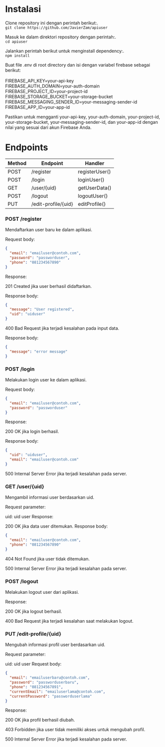 # Instalasi

Clone repository ini dengan perintah berikut:.\
`git clone https://github.com/JavierZam/apiuser`

Masuk ke dalam direktori repository dengan perintah:.\
`cd apiuser`

Jalankan perintah berikut untuk menginstall dependency:.\
`npm install`

Buat file .env di root directory dan isi dengan variabel firebase sebagai berikut:<br>
<br>
FIREBASE_API_KEY=your-api-key<br>
FIREBASE_AUTH_DOMAIN=your-auth-domain<br>
FIREBASE_PROJECT_ID=your-project-id<br>
FIREBASE_STORAGE_BUCKET=your-storage-bucket<br>
FIREBASE_MESSAGING_SENDER_ID=your-messaging-sender-id<br>
FIREBASE_APP_ID=your-app-id

Pastikan untuk mengganti your-api-key, your-auth-domain, your-project-id, your-storage-bucket, 
your-messaging-sender-id, dan your-app-id dengan nilai yang sesuai dari akun Firebase Anda.

# Endpoints

| Method | Endpoint           | Handler                                  |
| ------ | ----------------- | ---------------------------------------- |
| POST   | /register          | registerUser()                           |
| POST   | /login             | loginUser()                              |
| GET    | /user/{uid}        | getUserData()                            |
| POST   | /logout            | logoutUser()                             |
| PUT    | /edit-profile/{uid}| editProfile()                            |


### POST /register
Mendaftarkan user baru ke dalam aplikasi. 

Request body: 
```json
{ 
  "email": "emailuser@contoh.com", 
  "password": "passworduser", 
  "phone": "081234567890" 
} 
```
Response: 

201 Created jika user berhasil didaftarkan. 

Response body:
```json
{
  "message": "User registered",
  "uid": "uiduser"
}
```

400 Bad Request jika terjadi kesalahan pada input data. 

Response body: 
```json
{
  "message": "error message"
} 
```

### POST /login
Melakukan login user ke dalam aplikasi. 

Request body:
```json
{
  "email": "emailuser@contoh.com",
  "password": "passworduser"
}
```
Response:

200 OK jika login berhasil.

Response body:
```json
{
  "uid": "uiduser",
  "email": "emailuser@contoh.com"
}
```

500 Internal Server Error jika terjadi kesalahan pada server.

### GET /user/{uid}
Mengambil informasi user berdasarkan uid.

Request parameter:

uid: uid user
Response:

200 OK jika data user ditemukan. Response body:

```json
{
  "email": "emailuser@contoh.com",
  "phone": "081234567890"
}
```
404 Not Found jika user tidak ditemukan.

500 Internal Server Error jika terjadi kesalahan pada server.

### POST /logout
Melakukan logout user dari aplikasi.

Response:

200 OK jika logout berhasil.

400 Bad Request jika terjadi kesalahan saat melakukan logout.

### PUT /edit-profile/{uid}
Mengubah informasi profil user berdasarkan uid.

Request parameter:

uid: uid user
Request body:
```json
{
  "email": "emailuserbaru@contoh.com",
  "password": "passworduserbaru",
  "phone": "081234567891",
  "currentEmail": "emailuserlama@contoh.com",
  "currentPassword": "passworduserlama"
}
```
Response:

200 OK jika profil berhasil diubah.

403 Forbidden jika user tidak memiliki akses untuk mengubah profil.

500 Internal Server Error jika terjadi kesalahan pada server.